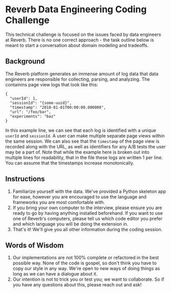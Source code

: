 # Reverb Data Engineering Coding Challenge
This technical challenge is focused on the issues faced by data engineers at Reverb. There is no one correct approach - the task outline below is meant to start a conversation about domain modeling and tradeoffs.

## Background
The Reverb platform generates an immense amount of log data that data engineers are responsible for collecting, parsing, and analyzing. The containins page view logs that look like this:

```
{
  "userId": 1,
  "sessionId": "{some-uuid}",
  "timestamp": "2018-01-01T00:00:00.000000",
  "url": "/foo/bar",
  "experiments": "baz"
}
```

In this example line, we can see that each log is identified with a unique `userId` and `sessionId`. A user can make multiple separate page views within the same session. We can also see that the `timestamp` of the page view is recorded along with the URL, as well as identifiers for any A/B tests the user may be a part of. Note that while the example here is broken out into multiple lines for readability, that in the file these logs are written 1 per line. You can assume that the timestamps increase monotonically.

## Instructions

1. Familiarize yourself with the data. We've provided a Python skeleton app for ease, however you are encouraged to use the language and frameworks you are most comfortable with.
2. If you bring your own computer to the interview, please ensure you are ready to go by having anything installed beforehand. If you want to use one of Reverb's computers, please tell us which code editor you prefer and which language you will be doing the extension in.
3. That's it! We'll give you all other information during the coding session.

## Words of Wisdom

1. Our implementations are not 100% complete or refactored in the best possible way. None of the code is gospel, so don't think you have to copy our style in any way. We're open to new ways of doing things as long as we can have a dialogue about it.
2. Our intention is not to trick you or test you; we want to collaborate. So if you have any questions about this, please reach out and ask!


